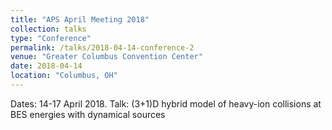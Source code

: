 ```yaml
---
title: "APS April Meeting 2018"
collection: talks
type: "Conference"
permalink: /talks/2018-04-14-conference-2
venue: "Greater Columbus Convention Center"
date: 2018-04-14
location: "Columbus, OH"
---
```


Dates: 14-17 April 2018.  Talk: (3+1)D hybrid model of heavy-ion collisions at BES energies with dynamical sources 

